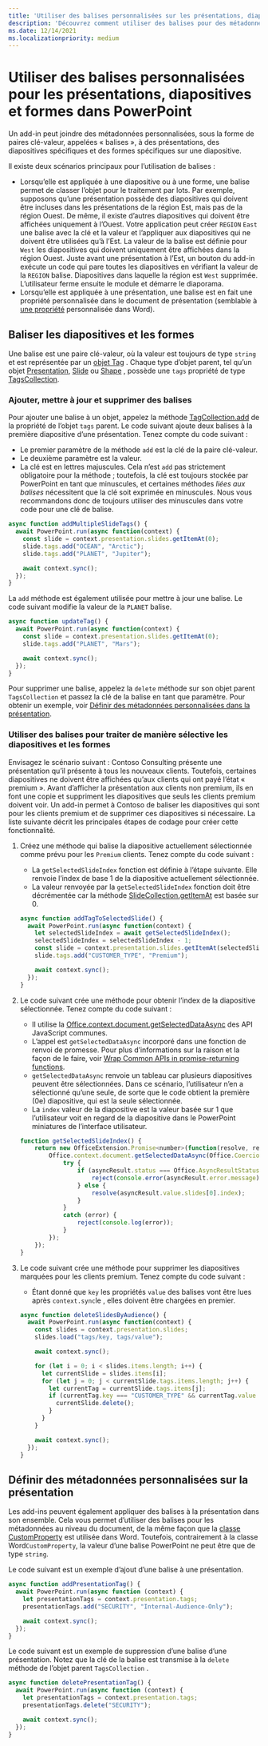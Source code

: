 ```yaml
---
title: 'Utiliser des balises personnalisées sur les présentations, diapositives et formes dans PowerPoint'
description: 'Découvrez comment utiliser des balises pour des métadonnées personnalisées sur les présentations, les diapositives et les formes.'
ms.date: 12/14/2021
ms.localizationpriority: medium
---
```


# <a name="use-custom-tags-for-presentations-slides-and-shapes-in-powerpoint"></a>Utiliser des balises personnalisées pour les présentations, diapositives et formes dans PowerPoint

Un add-in peut joindre des métadonnées personnalisées, sous la forme de paires clé-valeur, appelées « balises », à des présentations, des diapositives spécifiques et des formes spécifiques sur une diapositive.

Il existe deux scénarios principaux pour l’utilisation de balises :

- Lorsqu’elle est appliquée à une diapositive ou à une forme, une balise permet de classer l’objet pour le traitement par lots. Par exemple, supposons qu’une présentation possède des diapositives qui doivent être incluses dans les présentations de la région Est, mais pas de la région Ouest. De même, il existe d’autres diapositives qui doivent être affichées uniquement à l’Ouest. Votre application peut créer `REGION` `East` une balise avec la clé et la valeur et l’appliquer aux diapositives qui ne doivent être utilisées qu’à l’Est. La valeur de la balise est définie pour `West` les diapositives qui doivent uniquement être affichées dans la région Ouest. Juste avant une présentation à l’Est, un bouton du add-in exécute un code qui pare toutes les diapositives en vérifiant la valeur de la `REGION` balise. Diapositives dans laquelle la région est `West` supprimée. L’utilisateur ferme ensuite le module et démarre le diaporama.
- Lorsqu’elle est appliquée à une présentation, une balise est en fait une propriété personnalisée dans le document de présentation (semblable à [une propriété](/javascript/api/word/word.customproperty) personnalisée dans Word).

## <a name="tag-slides-and-shapes"></a>Baliser les diapositives et les formes

Une balise est une paire clé-valeur, où la valeur est toujours de type `string` et est représentée par un [objet Tag](/javascript/api/powerpoint/powerpoint.tag) . Chaque type d’objet parent, tel qu’un objet [Presentation](/javascript/api/powerpoint/powerpoint.presentation), [Slide](/javascript/api/powerpoint/powerpoint.slide) ou [Shape](/javascript/api/powerpoint/powerpoint.shape) , possède une `tags` propriété de type [TagsCollection](/javascript/api/powerpoint/powerpoint.tagcollection).

### <a name="add-update-and-delete-tags"></a>Ajouter, mettre à jour et supprimer des balises

Pour ajouter une balise à un objet, appelez la méthode [TagCollection.add](/javascript/api/powerpoint/powerpoint.tagcollection#powerpoint-powerpoint-tagcollection-add-member(1)) de la propriété de l’objet `tags` parent. Le code suivant ajoute deux balises à la première diapositive d’une présentation. Tenez compte du code suivant :

- Le premier paramètre de la méthode `add` est la clé de la paire clé-valeur.
- Le deuxième paramètre est la valeur.
- La clé est en lettres majuscules. Cela n’est `add` pas strictement obligatoire pour la méthode ; toutefois, la clé est toujours stockée par PowerPoint en tant que minuscules, et certaines méthodes *liées aux balises* nécessitent que la clé soit exprimée en minuscules. Nous vous recommandons donc de toujours utiliser des minuscules dans votre code pour une clé de balise.

```javascript
async function addMultipleSlideTags() {
  await PowerPoint.run(async function(context) {
    const slide = context.presentation.slides.getItemAt(0);
    slide.tags.add("OCEAN", "Arctic");
    slide.tags.add("PLANET", "Jupiter");

    await context.sync();
  });
}
```

La `add` méthode est également utilisée pour mettre à jour une balise. Le code suivant modifie la valeur de la `PLANET` balise.

```javascript
async function updateTag() {
  await PowerPoint.run(async function(context) {
    const slide = context.presentation.slides.getItemAt(0);
    slide.tags.add("PLANET", "Mars");

    await context.sync();
  });
}
```

Pour supprimer une balise, appelez la `delete` méthode sur son objet parent `TagsCollection` et passez la clé de la balise en tant que paramètre. Pour obtenir un exemple, voir [Définir des métadonnées personnalisées dans la présentation](#set-custom-metadata-on-the-presentation).

### <a name="use-tags-to-selectively-process-slides-and-shapes"></a>Utiliser des balises pour traiter de manière sélective les diapositives et les formes

Envisagez le scénario suivant : Contoso Consulting présente une présentation qu’il présente à tous les nouveaux clients. Toutefois, certaines diapositives ne doivent être affichées qu’aux clients qui ont payé l’état « premium ». Avant d’afficher la présentation aux clients non premium, ils en font une copie et suppriment les diapositives que seuls les clients premium doivent voir. Un add-in permet à Contoso de baliser les diapositives qui sont pour les clients premium et de supprimer ces diapositives si nécessaire. La liste suivante décrit les principales étapes de codage pour créer cette fonctionnalité.

1. Créez une méthode qui balise la diapositive actuellement sélectionnée comme prévu pour les `Premium` clients. Tenez compte du code suivant :

    - La `getSelectedSlideIndex` fonction est définie à l’étape suivante. Elle renvoie l’index de base 1 de la diapositive actuellement sélectionnée.
    - La valeur renvoyée par la `getSelectedSlideIndex` fonction doit être décrémentée car la méthode [SlideCollection.getItemAt](/javascript/api/powerpoint/powerpoint.slidecollection#powerpoint-powerpoint-slidecollection-getitemat-member(1)) est basée sur 0.

    ```javascript
    async function addTagToSelectedSlide() {
      await PowerPoint.run(async function(context) {
        let selectedSlideIndex = await getSelectedSlideIndex();
        selectedSlideIndex = selectedSlideIndex - 1;
        const slide = context.presentation.slides.getItemAt(selectedSlideIndex);
        slide.tags.add("CUSTOMER_TYPE", "Premium");
    
        await context.sync();
      });
    }
    ```

2. Le code suivant crée une méthode pour obtenir l’index de la diapositive sélectionnée. Tenez compte du code suivant :

    - Il utilise la [Office.context.document.getSelectedDataAsync](/javascript/api/office/office.document#office-office-document-getselecteddataasync-member(1)) des API JavaScript communes.
    - L’appel est `getSelectedDataAsync` incorporé dans une fonction de renvoi de promesse. Pour plus d’informations sur la raison et la façon de le faire, voir [Wrap Common APIs in promise-returning functions](../develop/asynchronous-programming-in-office-add-ins.md#wrap-common-apis-in-promise-returning-functions).
    - `getSelectedDataAsync` renvoie un tableau car plusieurs diapositives peuvent être sélectionnées. Dans ce scénario, l’utilisateur n’en a sélectionné qu’une seule, de sorte que le code obtient la première (0e) diapositive, qui est la seule sélectionnée.
    - La `index` valeur de la diapositive est la valeur basée sur 1 que l’utilisateur voit en regard de la diapositive dans le PowerPoint miniatures de l’interface utilisateur.

    ```javascript
    function getSelectedSlideIndex() {
        return new OfficeExtension.Promise<number>(function(resolve, reject) {
            Office.context.document.getSelectedDataAsync(Office.CoercionType.SlideRange, function(asyncResult) {
                try {
                    if (asyncResult.status === Office.AsyncResultStatus.Failed) {
                        reject(console.error(asyncResult.error.message));
                    } else {
                        resolve(asyncResult.value.slides[0].index);
                    }
                } 
                catch (error) {
                    reject(console.log(error));
                }
            });
        });
    }
    ```

3. Le code suivant crée une méthode pour supprimer les diapositives marquées pour les clients premium. Tenez compte du code suivant :

    - Étant donné que `key` les propriétés `value` des balises vont être lues après `context.sync`le , elles doivent être chargées en premier.

    ```javascript
    async function deleteSlidesByAudience() {
      await PowerPoint.run(async function(context) {
        const slides = context.presentation.slides;
        slides.load("tags/key, tags/value");
    
        await context.sync();
    
        for (let i = 0; i < slides.items.length; i++) {
          let currentSlide = slides.items[i];
          for (let j = 0; j < currentSlide.tags.items.length; j++) {
            let currentTag = currentSlide.tags.items[j];
            if (currentTag.key === "CUSTOMER_TYPE" && currentTag.value === "Premium") {
              currentSlide.delete();
            }
          }
        }
    
        await context.sync();
      });
    }
    ```

## <a name="set-custom-metadata-on-the-presentation"></a>Définir des métadonnées personnalisées sur la présentation

Les add-ins peuvent également appliquer des balises à la présentation dans son ensemble. Cela vous permet d’utiliser des balises pour les métadonnées au niveau du document, de la même façon que la [classe CustomProperty](/javascript/api/word/word.customproperty) est utilisée dans Word. Toutefois, contrairement à la classe Word`CustomProperty`, la valeur d’une balise PowerPoint ne peut être que de type `string`.

Le code suivant est un exemple d’ajout d’une balise à une présentation. 

```javascript
async function addPresentationTag() {
  await PowerPoint.run(async function (context) {
    let presentationTags = context.presentation.tags;
    presentationTags.add("SECURITY", "Internal-Audience-Only");

    await context.sync();
  });
}
```

Le code suivant est un exemple de suppression d’une balise d’une présentation. Notez que la clé de la balise est transmise à la `delete` méthode de l’objet parent `TagsCollection` .

```javascript
async function deletePresentationTag() {
  await PowerPoint.run(async function (context) {
    let presentationTags = context.presentation.tags;
    presentationTags.delete("SECURITY");

    await context.sync();
  });
}
```
